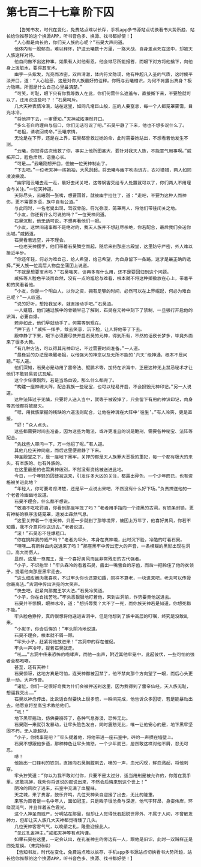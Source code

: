 # 第七百二十七章 阶下囚
        【告知书友，时代在变化，免费站点难以长存，手机app多书源站点切换看书大势所趋，站长给你推荐的这个换源APP，听书音色多、换源、找书都好使！】
       “人心都是肉长的，你们天人族的心呢？”石昊大声问道。
       他体内有一股郁血，难以释怀，护送云曦数十万里，一路大战，自身差点死在途中，却被天人族这样对待。
       他自问做不出这种事。如果有人对他有恩，他会倾尽所能报答，而眼下对方将他擒下，向他身上泼脏水，要得其宝术。
       幽宇一头紫发，光亮而浓密，双目清澈，体内符文隐现，他有种超凡入圣的气质，这时候平淡开口，道：“人心险恶，这是对你人族最好的诠释。你既与云曦相识，为何不肯露出真身？极力隐瞒，所图是什么自己心里最清楚。”
       “可笑，可耻，眼下只有你我等数人在此，你们何需什么遮羞布，直接撕下来，不要脸就可以了，还用说这些吗？！”石昊呵斥。
       几大天神表情冷漠，站在这里，如同几堵巨山般，压的人要窒息，每一个人都笼罩雾霭，目光冰冷。
       “将他押下去，一审便知。”天神戚拓漠然开口。
       “多么苍白的理由与借口，你们无话可说了吧。”石昊平静了下来，他也不想多说什么了。
       “老祖，请收回成命。”云曦求情。
       无论是在下界，还是在上界，石昊都曾救过她的命，此时需要她站出，不想看着他发生不测。
       “云曦，你觉得这次他救了你，事实上他所图甚大，要针对我天人族，不能意气用事啊。”戚拓开口，脸色肃然，语重心长。
       “可是……”云曦刚想开口，但被一位天神制止了。
       “下去吧。”一位老天神一挥袍袖，大风刮起，将云曦与幽宇吹向远方，衣衫猎猎，两人如同凌波横渡。
       “幽宇陪云曦去走一走，最好去闭关吧，这等祸害交给专人处置就可以了，你们两人不用理会与关注。”一位天神道。
       天际尽头，云曦刚一张嘴，想要回首，就被幽宇拉住了，道：“走吧，不要为这种人而神伤，更不需要多语，族中自有公道。”
       与此同时，一名老叟出现，驾驭骨船，符光弥漫，笼罩两人，将他们带往闭关之地。
       “小友，你还有什么可说的吗？”一位天神问道。
       石昊沉默，他无话可说，不想再看他们一眼。
       “小友，这世间诸事都不是绝对的，我天人族并不想赶尽杀绝，你若配合，最后我们会送你出城。”戚拓道。
       石昊看着远空，并不理会。
       一位老天神摆手，他们带着石昊腾空而起，随后来到那座古殿堂，这里防守严密，外人难以接近半步。
       “你还年轻，何必为难自己，给人希望，给己希望，为自身留下一条路，这才是最正确的选择。”天人族一位高层人物盘坐蒲团上说道。
       “不就是想要宝术吗？”石昊嗤笑，谈再多有什么用，还不是要回归到这个问题。
       戚拓等人脸色平淡而自然，没有一点的尴尬与难看，根本就不将这种揶揄放在心上，带着平和的笑看着他。
       “小友，你是一个明白人，以你之资，拥有足够的时间，必然可以在上界崛起，何必为难自己呢？”一人叹道。
       “说的好听，想抢我宝术，就直接动手吧。”石昊道。
       一人蹙眉，他们通过族中的骨镜早已了解到，石昊在元神中刻下了禁制，一旦强行开启他的识海，必要自爆。
       若非如此，他们早就动手了，何需等到现在。
       “押下去！”戚拓一挥手，敛去笑意，沉下脸，让人将他带了下去。
       殿中静了下来，眼下必须要尽快开启石昊的元神，得到所有，不然的话夜长梦多，毕竟外面来了很多大教。
       “有几种方法，可以得其元神印记，不过需要时间准备。”一人道。
       “最稳妥的办法是唤醒老祖，以他强大的神念以及无所不能的‘六天’级神通，根本不是问题。”有人道。
       他们深知，石昊必是动用了雷帝法、鲲鹏术等，加持在识海中，正是这种无上禁忌秘术才让他们不敢轻易尝试瓦解。
       这个少年很刚烈，若是当场自毁，那么什么都完了。
       “构建一座神魂大阵，配合我族一些秘宝，也可以轻易开启，不会损毁元神印记。”另一人说道。
       这种法阵过于无情，只要将人送入当中，就等于被毁掉了，只会留下有用的神识印记，肉身等其他都将被磨灭。
       “嗯，用我族掌握的残缺的六道法则配合，让他在神魂在大阵中‘往生’。”有人冷笑，更是直接。
       “好！”众人点头。
       这些都需要时间去准备，因为这些为酷法，或许更准且的说是酷刑，需要各种秘宝、法阵等配合。
       “先找些人审问一下，万一他招了呢。”有人道。
       其他几位天神同意，而后这里便寂静了下来。
       神圣殿堂之下，是一座地下黑牢，关押的都是天人族罪大恶极的重犯，每一个都有极大的来头，有本族的、也有外族的。
       在这里最差的也需真神级别，不然没有资格被送进此地。
       今日，一个年轻的囚徒被送来，引发许多大凶的关注，都露出异色，一个少年而已，也有资格被关进此地？
       “年轻人，你可要考虑清楚，还是早一点说出来吧，不然没有什么好下场。”负责押送他的一个老者冷幽幽地说道。
       石昊不理会，什么都不想说。
       “敬酒不吃吃罚酒，你看到那座牢笼了吗？”老者用手指向一个漆黑的古洞，有铁条封锁，更有神秘的秩序法链笼罩，透发出森然气息。
       “这里关押着一个准天神，只差一步就到了那等境界，被困上万年了，他喜好男风，你若不知趣，我不介意将你送进去。”老者说道。
       “滚！”石昊忍不住爆粗口。
       “你在挑衅我的威严吗？”老者为牢头，本身在真神境，此时沉下脸，冷酷的盯着石昊。
       “嘿嘿……有新鲜血肉送进来了吗？”那座黑牢中传出宏大的声音，一条模糊的黑影出现在洞口，高大而慑人。
       显然，这是一尊魔王，是一个喜好男风而且非常残忍的古代强者。
       “小子，不识抬举！”牢头森冷的看着石昊，露出一嘴雪白的牙齿，而后一把拎住了他的衣领子，提着他向那座黑牢走去。
       “这么细皮嫩肉我喜欢，不过牢头你也还算知趣，同样不算老，一块进来吧，老夫可以传授你最高法。”古洞中传出洪亮的大笑声。
       “快去吧，赶紧向那魔王学大法。”石昊冷笑道。
       “小子，你在自找苦吃。”牢头恶狠狠地盯着他，来到古洞前，作势要竟他送进去。
       石昊并不惊惧，眼神冰冷，道：“想折辱我？大不了一死，而你族天神若是知道，你想死都不能。”
       牢头脸色狰狞，真的很想将他送进古洞中，但是他想到了族中高层的叮嘱，终究是没敢乱来。
       “小崽子，你会后悔的！”牢头阴冷地说道。
       石昊不理会，根本就不屑一顾。
       “牢头小子，赶紧将他放进来！”古洞中的存在催促。
       牢头一声冷哼，提着石昊就走。
       “吼……”古洞中传来恐怖的咆哮声，而他一出声，附近其他牢笼中，此起彼伏，一些可怕的强者全都咆哮。
       甚至，还有天神！
       石昊惊讶，这地方真是可怕，连天神都被囚禁了，他不禁向那个方向望了一眼，而后心头更是一动，大声传音。
       “诸位，你们一定很好奇我为什们会被押送到这里，因为我得到了雷帝仙经，天人族无耻，想逼我交出……”
       石昊以神念传出，比说话自然要快上很多倍，一瞬间完成，他告诉众多囚徒，若是能暴动出去，他愿意将至高宝术教给他们。
       “吼！”
       地下黑牢摇动，仿佛要崩碎了，各种气息弥漫，恐怖无比。
       石昊刚一来就引发暴动，让牢头脸色发白，同时震怒无比，唯一让他安心的是，地下黑牢坚固不朽，无人能越狱。
       “小子，你找事是吧？”牢头提着他，将他带进一座石室中，砰的一声掼在墙壁上。
       石昊不想跟他多语，那种神色让牢头恼怒，一个少年而已，居然敢这样对他不屑，忍无可忍。
       哧！
       他抽出一口锋利的铁剑，直接向石昊胸膛刺去，噗的一声，血光闪现，鲜血溅起，将他刺穿。
       牢头狞笑道：“你以为我不敢对付你，只要不是太过分，适当用刑是被允许的，你落在我手里，还敢挑衅，我劝你将该说的都说出来，不然会后悔来到这个世上！”
       阴冷的风吹了进来，石室中充满了血腥味。
       天之城，来了贵客，鼓乐齐鸣，几位天神亲自迎接了出去，无比的隆重。
       来客为首者是一名中年人，面如冠玉，只是眸子很沧桑与深邃，他气宇轩昂，身姿伟岸，环绕混沌气，并且伴着五色霞光。
       这个人神圣而威严，分明站在那里，但却让人觉得恍若超脱世界外，不属于人间，不曾散发神力，但却让天人族几大天神都觉得矮了几头。
       几位天神客客气气，以晚辈之礼，隆重迎接此人。
       “见过孔雀神主。”戚拓天神等有点拘谨。
       如果石昊在这里，一定会认出，在孔雀神主的旁边有一人，跟他是旧识，此时一双贼样正是四处踅摸。（未完待续）
       【告知书友，时代在变化，免费站点难以长存，手机app多书源站点切换看书大势所趋，站长给你推荐的这个换源APP，听书音色多、换源、找书都好使！】